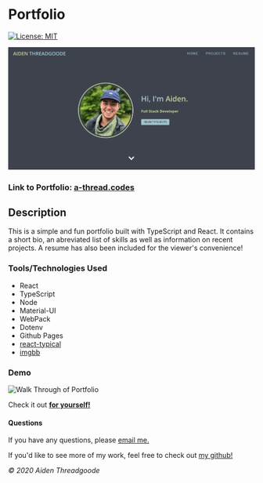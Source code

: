 # Portfolio 

[![License: MIT](https://img.shields.io/badge/License-MIT-green.svg)](https://choosealicense.com/licenses/mit/)

![Image of Start Screen](./public/images/demo.png)

### Link to Portfolio: [a-thread.codes](https://a-thread.codes)

## Description

This is a simple and fun portfolio built with TypeScript and React. It contains a short bio, an abreviated list of skills as well as information on recent projects. A resume has also been included for the viewer's convenience!

### Tools/Technologies Used

* React
* TypeScript
* Node
* Material-UI
* WebPack
* Dotenv
* Github Pages
* [react-typical](https://www.producthunt.com/posts/react-typical)
* [imgbb](https://imgbb.com/)

### Demo 

![Walk Through of Portfolio](./public/images/demo.gif)

Check it out [**for yourself!**](https://a-thread.codes)

#### Questions

    

If you have any questions, please [email me.](mailto:aiden.threadgoode@gmail.com)

If you'd like to see more of my work, feel free to check out [my github!](https://github.com/a-thread)

*© 2020 Aiden Threadgoode*

    
